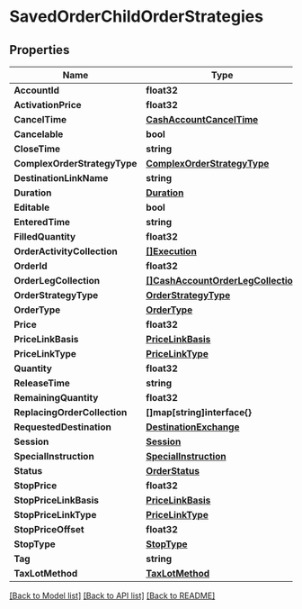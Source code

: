 # SavedOrderChildOrderStrategies

## Properties

Name | Type | Description | Notes
------------ | ------------- | ------------- | -------------
**AccountId** | **float32** |  | [optional] 
**ActivationPrice** | **float32** |  | [optional] 
**CancelTime** | [**CashAccountCancelTime**](CashAccount_cancelTime.md) |  | [optional] 
**Cancelable** | **bool** |  | [optional] 
**CloseTime** | **string** |  | [optional] 
**ComplexOrderStrategyType** | [**ComplexOrderStrategyType**](ComplexOrderStrategyType.md) |  | [optional] 
**DestinationLinkName** | **string** |  | [optional] 
**Duration** | [**Duration**](Duration.md) |  | [optional] 
**Editable** | **bool** |  | [optional] 
**EnteredTime** | **string** |  | [optional] 
**FilledQuantity** | **float32** |  | [optional] 
**OrderActivityCollection** | [**[]Execution**](Execution.md) |  | [optional] 
**OrderId** | **float32** |  | [optional] 
**OrderLegCollection** | [**[]CashAccountOrderLegCollection**](CashAccount_orderLegCollection.md) |  | [optional] 
**OrderStrategyType** | [**OrderStrategyType**](OrderStrategyType.md) |  | [optional] 
**OrderType** | [**OrderType**](OrderType.md) |  | [optional] 
**Price** | **float32** |  | [optional] 
**PriceLinkBasis** | [**PriceLinkBasis**](PriceLinkBasis.md) |  | [optional] 
**PriceLinkType** | [**PriceLinkType**](PriceLinkType.md) |  | [optional] 
**Quantity** | **float32** |  | [optional] 
**ReleaseTime** | **string** |  | [optional] 
**RemainingQuantity** | **float32** |  | [optional] 
**ReplacingOrderCollection** | **[]map[string]interface{}** |  | [optional] 
**RequestedDestination** | [**DestinationExchange**](DestinationExchange.md) |  | [optional] 
**Session** | [**Session**](Session.md) |  | [optional] 
**SpecialInstruction** | [**SpecialInstruction**](SpecialInstruction.md) |  | [optional] 
**Status** | [**OrderStatus**](OrderStatus.md) |  | [optional] 
**StopPrice** | **float32** |  | [optional] 
**StopPriceLinkBasis** | [**PriceLinkBasis**](PriceLinkBasis.md) |  | [optional] 
**StopPriceLinkType** | [**PriceLinkType**](PriceLinkType.md) |  | [optional] 
**StopPriceOffset** | **float32** |  | [optional] 
**StopType** | [**StopType**](StopType.md) |  | [optional] 
**Tag** | **string** |  | [optional] 
**TaxLotMethod** | [**TaxLotMethod**](TaxLotMethod.md) |  | [optional] 

[[Back to Model list]](../README.md#documentation-for-models) [[Back to API list]](../README.md#documentation-for-api-endpoints) [[Back to README]](../README.md)


